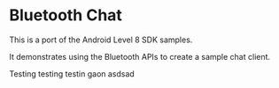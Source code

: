 Bluetooth Chat
==============

This is a port of the Android Level 8 SDK samples.

It demonstrates using the Bluetooth APIs to create a sample chat client.

Testing testing testin gaon
asdsad